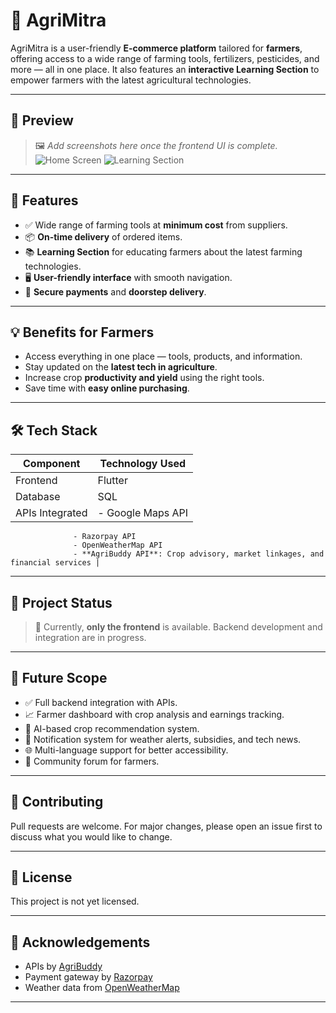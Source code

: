 # 🌾 AgriMitra

AgriMitra is a user-friendly **E-commerce platform** tailored for **farmers**, offering access to a wide range of farming tools, fertilizers, pesticides, and more — all in one place. It also features an **interactive Learning Section** to empower farmers with the latest agricultural technologies.

---

## 📱 Preview

> 🖼️ *Add screenshots here once the frontend UI is complete.*
![Home Screen](screenshots/home_screen.png)
![Learning Section](screenshots/learning_section.png)
<!-- Example:
![Home Screen](screenshots/home_screen.png)
![Learning Section](screenshots/learning_section.png)
-->

---

## 🚀 Features

- ✅ Wide range of farming tools at **minimum cost** from suppliers.
- 📦 **On-time delivery** of ordered items.
- 📚 **Learning Section** for educating farmers about the latest farming technologies.
- 🖥️ **User-friendly interface** with smooth navigation.
- 🔐 **Secure payments** and **doorstep delivery**.

---

## 💡 Benefits for Farmers

- Access everything in one place — tools, products, and information.
- Stay updated on the **latest tech in agriculture**.
- Increase crop **productivity and yield** using the right tools.
- Save time with **easy online purchasing**.

---

## 🛠 Tech Stack

| Component       | Technology Used      |
|----------------|----------------------|
| Frontend        | Flutter               |
| Database        | SQL                  |
| APIs Integrated | - Google Maps API  
                  - Razorpay API  
                  - OpenWeatherMap API  
                  - **AgriBuddy API**: Crop advisory, market linkages, and financial services |

---

## 📌 Project Status

> 🔧 Currently, **only the frontend** is available. Backend development and integration are in progress.

---

## 🔭 Future Scope

- ✅ Full backend integration with APIs.
- 📈 Farmer dashboard with crop analysis and earnings tracking.
- 🧠 AI-based crop recommendation system.
- 🔔 Notification system for weather alerts, subsidies, and tech news.
- 🌐 Multi-language support for better accessibility.
- 🤝 Community forum for farmers.

---

## 🤝 Contributing

Pull requests are welcome. For major changes, please open an issue first to discuss what you would like to change.

---

## 📄 License

This project is not yet licensed.

---

## 🙌 Acknowledgements

- APIs by [AgriBuddy](https://agribuddy.com)
- Payment gateway by [Razorpay](https://razorpay.com)
- Weather data from [OpenWeatherMap](https://openweathermap.org)

---

